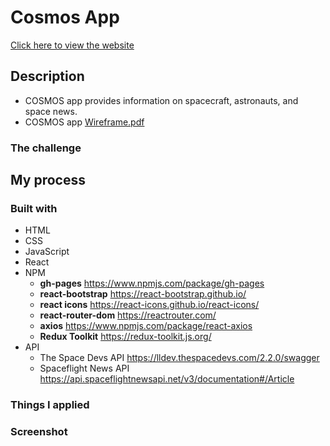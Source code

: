 # Cosmos App 
[Click here to view the website](https://jwd-activity.github.io/cosmos/)

## Description
- COSMOS app provides information on spacecraft, astronauts, and space news.
- COSMOS app [Wireframe.pdf](https://github.com/JWD-activity/cosmos/files/7758927/Wireframe.pdf) 


### The challenge


## My process
### Built with
- HTML
- CSS
- JavaScript
- React
- NPM 
  - **gh-pages** https://www.npmjs.com/package/gh-pages
  - **react-bootstrap** https://react-bootstrap.github.io/
  - **react icons** https://react-icons.github.io/react-icons/
  - **react-router-dom** https://reactrouter.com/
  - **axios** https://www.npmjs.com/package/react-axios
  - **Redux Toolkit** https://redux-toolkit.js.org/
- API
  - The Space Devs API https://lldev.thespacedevs.com/2.2.0/swagger
  - Spaceflight News API https://api.spaceflightnewsapi.net/v3/documentation#/Article


### Things I applied
### Screenshot
